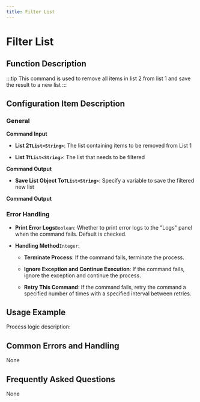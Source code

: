 ```yaml
---
title: Filter List
---
```


# Filter List

## Function Description

:::tip 
This command is used to remove all items in list 2 from list 1 and save the result to a new list
:::

## Configuration Item Description

### General

**Command Input**

- **List 2`TList<String>`**: The list containing items to be removed from List 1

- **List 1`TList<String>`**: The list that needs to be filtered


**Command Output**

- **Save List Object To`TList<String>`**: Specify a variable to save the filtered new list


**Command Output**

### Error Handling

- **Print Error Logs**`Boolean`: Whether to print error logs to the "Logs" panel when the command fails. Default is checked. 

- **Handling Method**`Integer`:

    - **Terminate Process**: If the command fails, terminate the process.

    - **Ignore Exception and Continue Execution**: If the command fails, ignore the exception and continue the process.

    - **Retry This Command**: If the command fails, retry the command a specified number of times with a specified interval between retries.

## Usage Example

Process logic description:

## Common Errors and Handling

None

## Frequently Asked Questions

None

